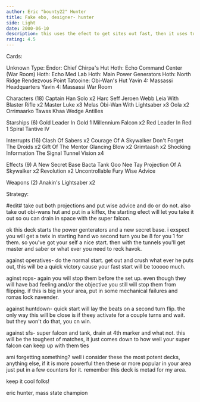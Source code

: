 ```yaml
---
author: Eric "bounty22" Hunter
title: Fake ebo, designer- hunter
side: Light
date: 2000-06-10
description: this uses the efect to get sites out fast, then it uses tunels to get the mains you need. speed is the reason this deck excels.
rating: 4.5
---
```

Cards: 


Unknown Type:
Endor: Chief Chirpa's Hut
Hoth: Echo Command Center (War Room)
Hoth: Echo Med Lab
Hoth: Main Power Generators
Hoth: North Ridge
Rendezvous Point
Tatooine: Obi-Wan's Hut
Yavin 4: Massassi Headquarters
Yavin 4: Massassi War Room

Characters (18)
Captain Han Solo  x2
Harc Seff
Jeroen Webb
Leia With Blaster Rifle  x2
Master Luke  x3
Melas
Obi-Wan With Lightsaber  x3
Oola  x2
Orrimaarko
Tawss Khaa
Wedge Antilles

Starships (6)
Gold Leader In Gold 1
Millennium Falcon  x2
Red Leader In Red 1
Spiral
Tantive IV

Interrupts (16)
Clash Of Sabers  x2
Courage Of A Skywalker
Don't Forget The Droids  x2
Gift Of The Mentor
Glancing Blow  x2
Grimtaash  x2
Shocking Information
The Signal
Tunnel Vision  x4

Effects (9)
A New Secret Base
Bacta Tank
Goo Nee Tay
Projection Of A Skywalker  x2
Revolution  x2
Uncontrollable Fury
Wise Advice

Weapons (2)
Anakin's Lightsaber  x2


Strategy: 

#edit# take out both projections and put wise advice and do or do not. also take out obi-wans hut and put in a kiffex, the starting efect will let you take it out so ou can drain in space with the super falcon.

ok this deck starts the power genterators and a new secret base. i exspect you will get a twix in starting hand wo second turn you be 8 for you 1 for them. so you've got your self a nice start. then with the tunnels you'll get master and saber or what ever you need to reck havok.

against operatives- do the normal start. get out and crush what ever he puts out, this will be a quick victory cause your fast start will be tooooo much.

aginst rops- again you will stop them before the set up. even though they will have bad feeling and/or the objective you still will stop them from flipping. if this is big in your area, put in some mechanical failures and romas lock navender.

against huntdown- quick start will lay the beats on a second turn flip. the only way this will be close is if theey activate for a couple turns and wait. but they won't do that, you cn win.

against sfs- super falcon and tank, drain at 4th marker and what not. this will be the toughest of matches, it just comes down to how well your super falcon can keep up with them ties

ami forgetting something? well i consider these the most potent decks,	anything else, if it is more powerful then these or more popular in your area just put in a few counters for it. remember this deck is metad for my area.

keep it cool folks!

eric hunter, mass state champion   